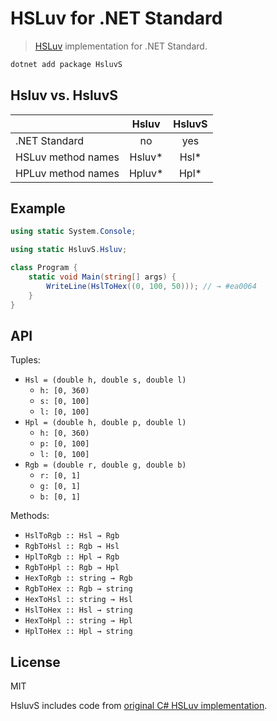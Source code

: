 # HSLuv for .NET Standard

>   [HSLuv](http://hsluv.org) implementation for .NET Standard.

````bash
dotnet add package HsluvS
````

## Hsluv vs. HsluvS

|                    | Hsluv  | HsluvS |
| :----------------- | :----: | :----: |
| .NET Standard      | no     | yes    |
| HSLuv method names | Hsluv* | Hsl*   |
| HPLuv method names | Hpluv* | Hpl*   |

## Example

````c#
using static System.Console;

using static HsluvS.Hsluv;

class Program {
    static void Main(string[] args) {
        WriteLine(HslToHex((0, 100, 50))); // → #ea0064
    }
}
````

## API

Tuples:

-   `Hsl = (double h, double s, double l)`
    -   `h: [0, 360)`
    -   `s: [0, 100]`
    -   `l: [0, 100]`
-   `Hpl = (double h, double p, double l)`
    -   `h: [0, 360)`
    -   `p: [0, 100]`
    -   `l: [0, 100]`
-   `Rgb = (double r, double g, double b)`
    -   `r: [0, 1]`
    -   `g: [0, 1]`
    -   `b: [0, 1]`

Methods:

-   `HslToRgb :: Hsl → Rgb`
-   `RgbToHsl :: Rgb → Hsl`
-   `HplToRgb :: Hpl → Rgb`
-   `RgbToHpl :: Rgb → Hpl`
-   `HexToRgb :: string → Rgb`
-   `RgbToHex :: Rgb → string`
-   `HexToHsl :: string → Hsl`
-   `HslToHex :: Hsl → string`
-   `HexToHpl :: string → Hpl`
-   `HplToHex :: Hpl → string`

## License

MIT

HsluvS includes code from [original C# HSLuv implementation](https://github.com/hsluv/hsluv-csharp/blob/master/LICENSE.txt).
